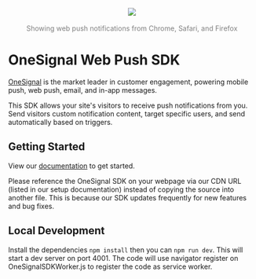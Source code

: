 <p align="center">
  <img src="https://media.onesignal.com/cms/Website%20Layout/logo-red.svg"/>
  <br/>
  <br/>
  <span style="color: grey !important">Showing web push notifications from Chrome, Safari, and Firefox</span>
</p>

# OneSignal Web Push SDK

[OneSignal](https://onesignal.com) is the market leader in customer engagement, powering mobile push, web push, email, and in-app messages.

This SDK allows your site's visitors to receive push notifications from you. Send visitors custom notification content, target specific users, and send automatically based on triggers.

## Getting Started

View our [documentation](https://documentation.onesignal.com/docs/web-push-quickstart) to get started.

Please reference the OneSignal SDK on your webpage via our CDN URL (listed in our setup documentation) instead of copying the source into another file. This is because our SDK updates frequently for new features and bug fixes.

## Local Development

Install the dependencies `npm install` then you can `npm run dev`. This will start a dev server on port 4001.
The code will use navigator register on OneSignalSDKWorker.js to register the code as service worker.
